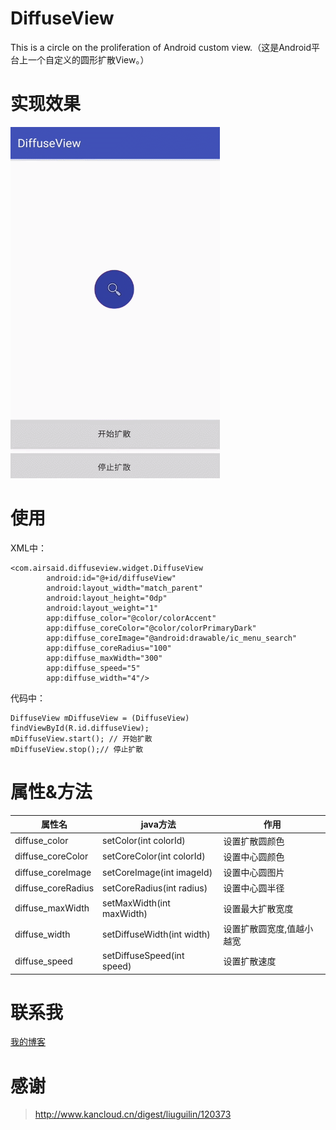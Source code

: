 # DiffuseView
This is a circle on the proliferation of Android custom view.（这是Android平台上一个自定义的圆形扩散View。）

# 实现效果
![](https://github.com/Airsaid/DiffuseView/blob/master/DiffuseView.gif)  

# 使用
XML中：
```
<com.airsaid.diffuseview.widget.DiffuseView
        android:id="@+id/diffuseView"
        android:layout_width="match_parent"
        android:layout_height="0dp"
        android:layout_weight="1"
        app:diffuse_color="@color/colorAccent"
        app:diffuse_coreColor="@color/colorPrimaryDark"
        app:diffuse_coreImage="@android:drawable/ic_menu_search"
        app:diffuse_coreRadius="100"
        app:diffuse_maxWidth="300"
        app:diffuse_speed="5"
        app:diffuse_width="4"/>
```
代码中：
```
DiffuseView mDiffuseView = (DiffuseView) findViewById(R.id.diffuseView);
mDiffuseView.start(); // 开始扩散
mDiffuseView.stop();// 停止扩散
```

# 属性&方法
| 属性名|java方法| 作用 |
|------------|-----------|--------|
| diffuse_color| setColor(int colorId)|设置扩散圆颜色 |
| diffuse_coreColor| setCoreColor(int colorId)|设置中心圆颜色 |
| diffuse_coreImage| setCoreImage(int imageId)|设置中心圆图片 |
| diffuse_coreRadius| setCoreRadius(int radius)|设置中心圆半径 |
| diffuse_maxWidth| setMaxWidth(int maxWidth)|设置最大扩散宽度 |
| diffuse_width| setDiffuseWidth(int width)|设置扩散圆宽度,值越小越宽 |
| diffuse_speed| setDiffuseSpeed(int speed)|设置扩散速度 |

# 联系我
[我的博客](http://blog.csdn.net/airsaid "http://blog.csdn.net/airsaid")  

# 感谢
> http://www.kancloud.cn/digest/liuguilin/120373
